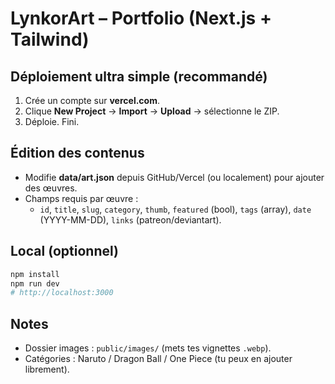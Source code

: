
# LynkorArt – Portfolio (Next.js + Tailwind)

## Déploiement ultra simple (recommandé)
1. Crée un compte sur **vercel.com**.
2. Clique **New Project** → **Import** → **Upload** → sélectionne le ZIP.
3. Déploie. Fini.

## Édition des contenus
- Modifie **data/art.json** depuis GitHub/Vercel (ou localement) pour ajouter des œuvres.
- Champs requis par œuvre :
  - `id`, `title`, `slug`, `category`, `thumb`, `featured` (bool), `tags` (array), `date` (YYYY-MM-DD), `links` (patreon/deviantart).

## Local (optionnel)
```bash
npm install
npm run dev
# http://localhost:3000
```

## Notes
- Dossier images : `public/images/` (mets tes vignettes `.webp`).
- Catégories : Naruto / Dragon Ball / One Piece (tu peux en ajouter librement).
